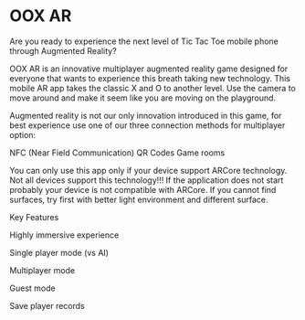 # OOX AR #

Are you ready to experience the next level of Tic Tac Toe mobile phone through Augmented Reality?

OOX AR is an innovative multiplayer augmented reality game designed for everyone that wants to experience this breath taking new technology. This mobile AR app takes the classic X and O to another level. Use the camera to move around and make it seem like you are moving on the playground. 

Augmented reality is not our only innovation introduced in this game, for best experience use one of our three connection methods for multiplayer option:

NFC (Near Field Communication)
QR Codes
Game rooms


You can only use this app only if your device support ARCore technology. Not all devices support this technology!!! 
If the application does not start probably your device is not compatible with ARCore. If you cannot find surfaces, try first with better light environment and different surface.


Key Features

Highly immersive experience

Single player mode (vs AI)

Multiplayer mode

Guest mode

Save player records
